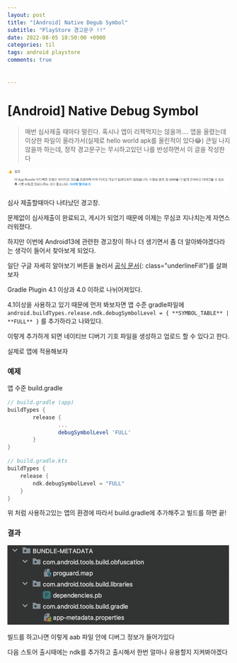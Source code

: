 ```yaml
---
layout: post
title: "[Android] Native Degub Symbol"
subtitle: "PlayStore 경고문구 !!"
date: 2022-08-05 18:50:00 +0900
categories: til
tags: android playstore
comments: true


---
```




# [Android] Native Debug Symbol



> 매번 심사제출 때마다 떨린다. 혹시나 앱이 리젝먹지는 않을까.... 앱을 올렸는데 이상한 파일이 올라가서(실제로 hello world apk를 올린적이 있다😂) 큰일 나지않을까 하는데, 정작 경고문구는 무시하고있던 나를 반성하면서 이 글을 작성한다



![ndk_1.png](/img/in-post/ndk_1.png)



심사 제출할때마다 나타났던 경고창.

문제없이 심사제출이 완료되고, 게시가 되었기 때문에 이제는 무심코 지나치는게 자연스러워졌다.

하지만 이번에 Android13에 관련한 경고창이 하나 더 생기면서 좀 더 알아봐야겠다라는 생각이 들어서 찾아보게 되었다.

일단 구글 자세히 알아보기 버튼을 눌러서 [공식 문서](https://developer.android.com/studio/build/shrink-code#native-crash-support){: class="underlineFill"}를 살펴보자



Gradle Plugin 4.1 이상과 4.0 이하로 나뉘어져있다.

4.1이상을 사용하고 있기 때문에 먼저 봐보자면 앱 수준 gradle파일에 `android.buildTypes.release.ndk.debugSymbolLevel = { **SYMBOL_TABLE** | **FULL** }` 를 추가하라고 나와있다.

이렇게 추가하게 되면 네이티브 디버기 기호 파일을 생성하고 업로드 할 수 있다고 한다.

실제로 앱에 적용해보자



### 예제

앱 수준 build.gradle

```groovy
// build.gradle (app)
buildTypes {
		release { 
				...
				debugSymbolLevel 'FULL'
		}
}
```

```kotlin
// build.gradle.kts
buildTypes {
    release {
        ndk.debugSymbolLevel = "FULL"
    }
}
```



위 처럼 사용하고있는 앱의 환경에 따라서 build.gradle에 추가해주고 빌드를 하면 끝!



### **결과**

![ndk_2.png](/img/in-post/ndk_2.png)

빌드를 하고나면 이렇게 aab 파일 안에 디버그 정보가 들어가있다

다음 스토어 출시때에는 ndk를 추가하고 출시해서 한번 얼마나 유용할지 지켜봐야겠다




